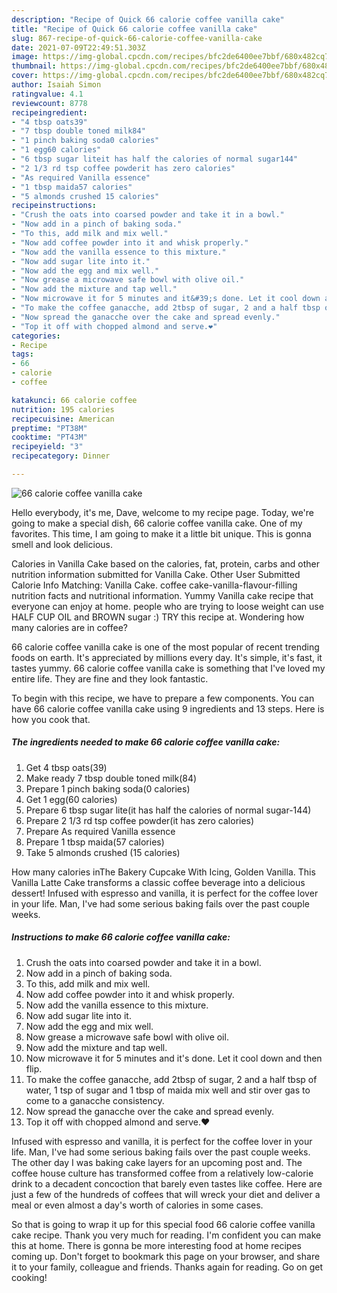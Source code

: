 ```yaml
---
description: "Recipe of Quick 66 calorie coffee vanilla cake"
title: "Recipe of Quick 66 calorie coffee vanilla cake"
slug: 867-recipe-of-quick-66-calorie-coffee-vanilla-cake
date: 2021-07-09T22:49:51.303Z
image: https://img-global.cpcdn.com/recipes/bfc2de6400ee7bbf/680x482cq70/66-calorie-coffee-vanilla-cake-recipe-main-photo.jpg
thumbnail: https://img-global.cpcdn.com/recipes/bfc2de6400ee7bbf/680x482cq70/66-calorie-coffee-vanilla-cake-recipe-main-photo.jpg
cover: https://img-global.cpcdn.com/recipes/bfc2de6400ee7bbf/680x482cq70/66-calorie-coffee-vanilla-cake-recipe-main-photo.jpg
author: Isaiah Simon
ratingvalue: 4.1
reviewcount: 8778
recipeingredient:
- "4 tbsp oats39"
- "7 tbsp double toned milk84"
- "1 pinch baking soda0 calories"
- "1 egg60 calories"
- "6 tbsp sugar liteit has half the calories of normal sugar144"
- "2 1/3 rd tsp coffee powderit has zero calories"
- "As required Vanilla essence"
- "1 tbsp maida57 calories"
- "5 almonds crushed 15 calories"
recipeinstructions:
- "Crush the oats into coarsed powder and take it in a bowl."
- "Now add in a pinch of baking soda."
- "To this, add milk and mix well."
- "Now add coffee powder into it and whisk properly."
- "Now add the vanilla essence to this mixture."
- "Now add sugar lite into it."
- "Now add the egg and mix well."
- "Now grease a microwave safe bowl with olive oil."
- "Now add the mixture and tap well."
- "Now microwave it for 5 minutes and it&#39;s done. Let it cool down and then flip."
- "To make the coffee ganacche, add 2tbsp of sugar, 2 and a half tbsp of water, 1 tsp of sugar and 1 tbsp of maida mix well and stir over gas to come to a ganacche consistency."
- "Now spread the ganacche over the cake and spread evenly."
- "Top it off with chopped almond and serve.❤️"
categories:
- Recipe
tags:
- 66
- calorie
- coffee

katakunci: 66 calorie coffee 
nutrition: 195 calories
recipecuisine: American
preptime: "PT38M"
cooktime: "PT43M"
recipeyield: "3"
recipecategory: Dinner

---
```



![66 calorie coffee vanilla cake](https://img-global.cpcdn.com/recipes/bfc2de6400ee7bbf/680x482cq70/66-calorie-coffee-vanilla-cake-recipe-main-photo.jpg)

Hello everybody, it's me, Dave, welcome to my recipe page. Today, we're going to make a special dish, 66 calorie coffee vanilla cake. One of my favorites. This time, I am going to make it a little bit unique. This is gonna smell and look delicious.

Calories in Vanilla Cake based on the calories, fat, protein, carbs and other nutrition information submitted for Vanilla Cake. Other User Submitted Calorie Info Matching: Vanilla Cake. coffee cake-vanilla-flavour-filling nutrition facts and nutritional information. Yummy Vanilla cake recipe that everyone can enjoy at home. people who are trying to loose weight can use HALF CUP OIL and BROWN sugar :) TRY this recipe at. Wondering how many calories are in coffee?

66 calorie coffee vanilla cake is one of the most popular of recent trending foods on earth. It's appreciated by millions every day. It's simple, it's fast, it tastes yummy. 66 calorie coffee vanilla cake is something that I've loved my entire life. They are fine and they look fantastic.


To begin with this recipe, we have to prepare a few components. You can have 66 calorie coffee vanilla cake using 9 ingredients and 13 steps. Here is how you cook that.

<!--inarticleads1-->

##### The ingredients needed to make 66 calorie coffee vanilla cake:

1. Get 4 tbsp oats(39)
1. Make ready 7 tbsp double toned milk(84)
1. Prepare 1 pinch baking soda(0 calories)
1. Get 1 egg(60 calories)
1. Prepare 6 tbsp sugar lite(it has half the calories of normal sugar-144)
1. Prepare 2 1/3 rd tsp coffee powder(it has zero calories)
1. Prepare As required Vanilla essence
1. Prepare 1 tbsp maida(57 calories)
1. Take 5 almonds crushed (15 calories)


How many calories inThe Bakery Cupcake With Icing, Golden Vanilla. This Vanilla Latte Cake transforms a classic coffee beverage into a delicious dessert! Infused with espresso and vanilla, it is perfect for the coffee lover in your life. Man, I&#39;ve had some serious baking fails over the past couple weeks. 

<!--inarticleads2-->

##### Instructions to make 66 calorie coffee vanilla cake:

1. Crush the oats into coarsed powder and take it in a bowl.
1. Now add in a pinch of baking soda.
1. To this, add milk and mix well.
1. Now add coffee powder into it and whisk properly.
1. Now add the vanilla essence to this mixture.
1. Now add sugar lite into it.
1. Now add the egg and mix well.
1. Now grease a microwave safe bowl with olive oil.
1. Now add the mixture and tap well.
1. Now microwave it for 5 minutes and it&#39;s done. Let it cool down and then flip.
1. To make the coffee ganacche, add 2tbsp of sugar, 2 and a half tbsp of water, 1 tsp of sugar and 1 tbsp of maida mix well and stir over gas to come to a ganacche consistency.
1. Now spread the ganacche over the cake and spread evenly.
1. Top it off with chopped almond and serve.❤️


Infused with espresso and vanilla, it is perfect for the coffee lover in your life. Man, I&#39;ve had some serious baking fails over the past couple weeks. The other day I was baking cake layers for an upcoming post and. The coffee house culture has transformed coffee from a relatively low-calorie drink to a decadent concoction that barely even tastes like coffee. Here are just a few of the hundreds of coffees that will wreck your diet and deliver a meal or even almost a day&#39;s worth of calories in some cases. 

So that is going to wrap it up for this special food 66 calorie coffee vanilla cake recipe. Thank you very much for reading. I'm confident you can make this at home. There is gonna be more interesting food at home recipes coming up. Don't forget to bookmark this page on your browser, and share it to your family, colleague and friends. Thanks again for reading. Go on get cooking!
